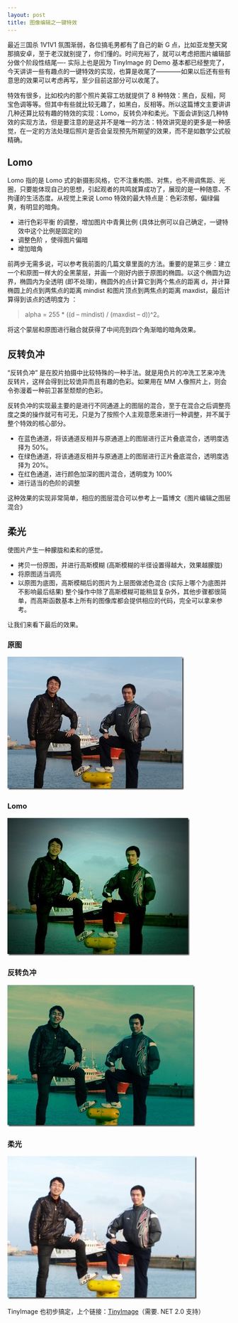 ```yaml
---
layout: post
title: 图像编辑之一键特效
---
```



最近三国杀 1V1V1 氛围渐弱，各位搞毛男都有了自己的新 G 点，比如亚龙整天窝那搞安卓，至于老汉就别提了，你们懂的。时间充裕了，就可以考虑把图片编辑部分做个阶段性结尾—- 实际上也是因为 TinyImage 的 Demo 基本都已经整完了，今天讲讲一些有趣点的一键特效的实现，也算是收尾了————如果以后还有些有意思的效果可以考虑再写，至少目前这部分可以收尾了。

特效有很多，比如校内的那个照片美容工坊就提供了 8 种特效：黑白，反相，阿宝色调等等。但其中有些就比较无趣了，如黑白，反相等。所以这篇博文主要讲讲几种还算比较有趣的特效的实现：Lomo，反转负冲和柔光。下面会讲到这几种特效的实现方法，但是要注意的是这并不是唯一的方法：特效讲究是的更多是一种感觉，在一定的方法处理后照片是否会呈现预先所期望的效果，而不是如数学公式般精确。

## Lomo

Lomo 指的是 Lomo 式的新摄影风格，它不注重构图、对焦，也不用调焦距、光圈，只要能体现自己的思想，引起观者的共鸣就算成功了，展现的是一种随意、不拘谨的生活态度。从视觉上来说 Lomo 特效的最大特点是：色彩浓郁，偏绿偏黄，有明显的暗角。

* 进行色彩平衡 的调整，增加图片中青黄比例 (具体比例可以自己确定，一键特效中这个比例是固定的)
* 调整色阶 ，使得图片偏暗
* 增加暗角


前两步无需多说，可以参考我前面的几篇文章里面的方法。重要的是第三步：建立一个和原图一样大的全黑蒙层，并画一个刚好内嵌于原图的椭圆。以这个椭圆为边界，椭圆内为全透明 (即不处理)，椭圆外的点计算它到两个焦点的距离 d，并计算椭圆上的点到两焦点的距离 mindist 和图片顶点到两焦点的距离 maxdist，最后计算得到该点的透明度为 ： 
> alpha = 255 * ((d – mindist) / (maxdist – d))^2。 

将这个蒙层和原图进行融合就获得了中间亮到四个角渐暗的暗角效果。

## 反转负冲


“反转负冲” 是在胶片拍摄中比较特殊的一种手法。就是用负片的冲洗工艺来冲洗反转片，这样会得到比较诡异而且有趣的色彩。如果用在 MM 人像照片上，则会令弥漫着一种前卫甚至颓颓的色彩。


反转负冲的实现最主要的是进行不同通道上的图层的混合，至于在混合之后调整亮度之类的操作就可有可无，只是为了按照个人主观意愿来进行一种调整，并不属于整个特效的核心部分。


* 在蓝色通道，将该通道反相并与原通道上的图层进行正片叠底混合，透明度选择为 50%。
* 在绿色通道，将该通道反相并与原通道上的图层进行正片叠底混合，透明度选择为 20%。
* 在红色通道，进行颜色加深的图片混合，透明度为 100%
* 进行适当的色阶的调整

这种效果的实现非常简单，相应的图层混合可以参考上一篇博文《图片编辑之图层混合》

## 柔光

使图片产生一种朦胧和柔和的感觉。

* 拷贝一份原图，并进行高斯模糊 (高斯模糊的半径设置得越大，效果越朦胧)
* 将原图适当调亮
* 以原图为底图，高斯模糊后的图片为上层图做滤色混合 (实际上哪个为底图并不影响最后结果)
整个操作中除了高斯模糊可能稍显复杂外，其他步骤都很简单，而高斯函数基本上所有的图像库都会提供相应的代码，完全可以拿来参考。

让我们来看下最后的效果。

### 原图


![此处输入图片的描述][1]

### Lomo


![此处输入图片的描述][2]


### 反转负冲


![此处输入图片的描述][3]

### 柔光


![此处输入图片的描述][4]

TinyImage 也初步搞定，上个链接：[TinyImage][5]（需要. NET 2.0 支持）


  [1]: /images/ip_source.jpg
  [2]: /images/ip_lomo.jpg
  [3]: /images/ip_fz.jpg
  [4]: /images/ip_soft.jpg
  [5]: https://github.com/xiangwangfeng/tinyimage
